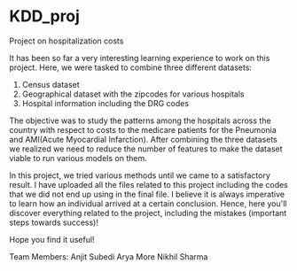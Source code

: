 # KDD_proj
Project on hospitalization costs

It has been so far a very interesting learning experience to work on this project. Here, we were tasked to combine three different datasets: 
1. Census dataset
2. Geographical dataset with the zipcodes for various hospitals
3. Hospital information including the DRG codes

The objective was to study the patterns among the hospitals across the country with respect to costs to the medicare patients for the Pneumonia and AMI(Acute Myocardial Infarction). After combining the three datasets we realized we need to reduce the number of features to make the dataset viable to run various models on them.

In this project, we tried various methods until we came to a satisfactory result. I have uploaded all the files related to this project including the codes that we did not end up using in the final file. I believe it is always imperative to learn how an individual arrived at a certain conclusion. Hence, here you'll discover everything related to the project, including the mistakes (important steps towards success)! 

Hope you find it useful!

Team Members:
Anjit Subedi
Arya More
Nikhil Sharma
